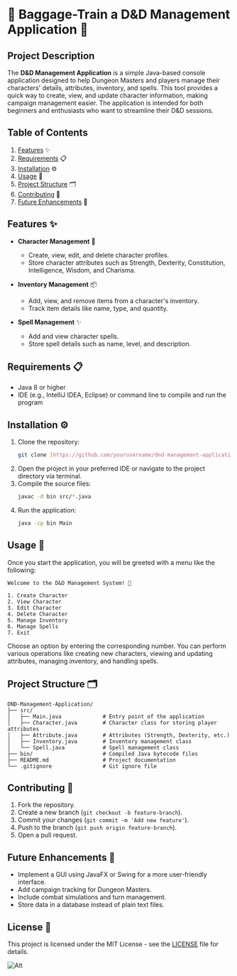 # 🐉 **Baggage-Train a D&D Management Application** 🎲

## **Project Description**
The **D&D Management Application** is a simple Java-based console application designed to help Dungeon Masters and players manage their characters' details, attributes, inventory, and spells. This tool provides a quick way to create, view, and update character information, making campaign management easier. The application is intended for both beginners and enthusiasts who want to streamline their D&D sessions.

## **Table of Contents**
1. [Features](#features) ✨
2. [Requirements](#requirements) 📋
3. [Installation](#installation) ⚙️
4. [Usage](#usage) 📖
5. [Project Structure](#project-structure) 🗂️
6. [Contributing](#contributing) 🤝
7. [Future Enhancements](#future-enhancements) 🚀

## **Features** ✨
- **Character Management** 👤
    - Create, view, edit, and delete character profiles.
    - Store character attributes such as Strength, Dexterity, Constitution, Intelligence, Wisdom, and Charisma.

- **Inventory Management** 📦
    - Add, view, and remove items from a character's inventory.
    - Track item details like name, type, and quantity.

- **Spell Management** ✨
    - Add and view character spells.
    - Store spell details such as name, level, and description.

## **Requirements** 📋
- Java 8 or higher
- IDE (e.g., IntelliJ IDEA, Eclipse) or command line to compile and run the program

## **Installation** ⚙️
1. Clone the repository:
   ```bash
   git clone [https://github.com/yourusername/dnd-management-application.git](https://github.com/emy3/Baggage-Train.git)
   ```
2. Open the project in your preferred IDE or navigate to the project directory via terminal.
3. Compile the source files:
   ```bash
   javac -d bin src/*.java
   ```
4. Run the application:
   ```bash
   java -cp bin Main
   ```

## **Usage** 📖
Once you start the application, you will be greeted with a menu like the following:

```
Welcome to the D&D Management System! 🎉

1. Create Character
2. View Character
3. Edit Character
4. Delete Character
5. Manage Inventory
6. Manage Spells
7. Exit
```

Choose an option by entering the corresponding number. You can perform various operations like creating new characters, viewing and updating attributes, managing inventory, and handling spells.

## **Project Structure** 🗂️
```
DND-Management-Application/
├── src/
│   ├── Main.java             # Entry point of the application
│   ├── Character.java        # Character class for storing player attributes
│   ├── Attribute.java        # Attributes (Strength, Dexterity, etc.)
│   ├── Inventory.java        # Inventory management class
│   └── Spell.java            # Spell management class
├── bin/                      # Compiled Java bytecode files
├── README.md                 # Project documentation
└── .gitignore                # Git ignore file
```

## **Contributing** 🤝
1. Fork the repository.
2. Create a new branch (`git checkout -b feature-branch`).
3. Commit your changes (`git commit -m 'Add new feature'`).
4. Push to the branch (`git push origin feature-branch`).
5. Open a pull request.

## **Future Enhancements** 🚀
- Implement a GUI using JavaFX or Swing for a more user-friendly interface.
- Add campaign tracking for Dungeon Masters.
- Include combat simulations and turn management.
- Store data in a database instead of plain text files.

## **License** 📄
This project is licensed under the MIT License - see the [LICENSE](LICENSE) file for details.

![Alt](https://repobeats.axiom.co/api/embed/111349f6851246f653a62104b3bb863f9cf2da42.svg "Repobeats analytics image")
